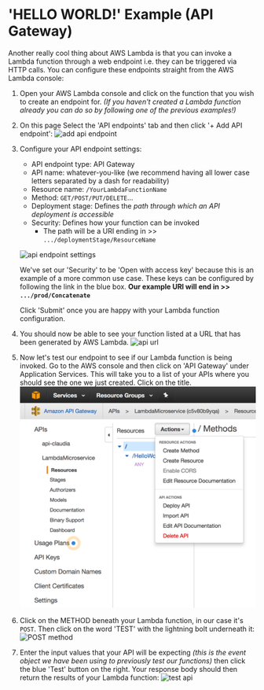 # 'HELLO WORLD!' Example (API Gateway)
Another really cool thing about AWS Lambda is that you can invoke a Lambda function through a web endpoint i.e. they can be triggered via HTTP calls. You can configure these endpoints straight from the AWS Lambda console:

1. Open your AWS Lambda console and click on the function that you wish to create an endpoint for. _(If you haven't created a Lambda function already you can do so by following one of the previous examples!)_

1. On this page Select the 'API endpoints' tab and then click '+ Add API endpoint':
![add api endpoint](https://cloud.githubusercontent.com/assets/12450298/12551718/6427822e-c364-11e5-9bda-5138e241e72a.png)

1. Configure your API endpoint settings:
   - API endpoint type: API Gateway  
   - API name: whatever-you-like (we recommend having all lower case letters separated by a dash for readability)  
   - Resource name: `/YourLambdaFunctionName`  
   - Method: `GET/POST/PUT/DELETE`...  
   - Deployment stage: Defines the *path through which an API deployment is accessible*
   - Security: Defines how your function can be invoked  
     - The path will be a URI ending in >> `.../deploymentStage/ResourceName`

   ![api endpoint settings](https://cloud.githubusercontent.com/assets/12450298/12551817/234565ae-c365-11e5-8afe-64d186c22cbe.png)

   We've set our 'Security' to be 'Open with access key' because this is an example of a more common use case. These keys can be configured by following the link in the blue box. **Our example URI will end in >> `.../prod/Concatenate`**

   Click 'Submit' once you are happy with your Lambda function configuration.

1. You should now be able to see your function listed at a URL that has been generated by AWS Lambda.
![api url](https://cloud.githubusercontent.com/assets/12450298/12552302/e89c468a-c368-11e5-97a1-4e7bd6d8b718.png)

1. Now let's test our endpoint to see if our Lambda function is being invoked. Go to the AWS console and then click on 'API Gateway' under Application Services. This will take you to a list of your APIs where you should see the one we just created. Click on the title.
![api list](https://github.com/4thAce/learn-aws-lambda/blob/master/api-gateway-lambda-microservice.png?raw=true)

1. Click on the METHOD beneath your Lambda function, in our case it's `POST`. Then click on the word 'TEST' with the lightning bolt underneath it:
![POST method](https://cloud.githubusercontent.com/assets/12450298/12553412/2a88d8d2-c36f-11e5-9786-27472b186c7f.png)

1. Enter the input values that your API will be expecting _(this is the event object we have been using to previously test our functions)_ then click the blue 'Test' button on the right. Your response body should then return the results of your Lambda function:
![test api](https://cloud.githubusercontent.com/assets/12450298/12553516/e9a8e220-c36f-11e5-958e-4f3f052ae252.png)
